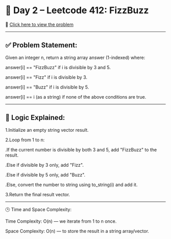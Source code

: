 # 📘 Day 2 – Leetcode 412: FizzBuzz

🔗 [Click here to view the problem](https://leetcode.com/problems/fizz-buzz/)

---
## ✅ Problem Statement:

Given an integer n, return a string array answer (1-indexed) where:

answer[i] == "FizzBuzz" if i is divisible by 3 and 5.

answer[i] == "Fizz" if i is divisible by 3.

answer[i] == "Buzz" if i is divisible by 5.

answer[i] == i (as a string) if none of the above conditions are true.

---
## 🧠 Logic Explained:

1.Initialize an empty string vector result.

2.Loop from 1 to n:

 .If the current number is divisible by both 3 and 5, add "FizzBuzz" to the result.

 .Else if divisible by 3 only, add "Fizz".

 .Else if divisible by 5 only, add "Buzz".

 .Else, convert the number to string using to_string(i) and add it.

3.Return the final result vector.

---

🕒 Time and Space Complexity:

Time Complexity: O(n) — we iterate from 1 to n once.

Space Complexity: O(n) — to store the result in a string array/vector.


